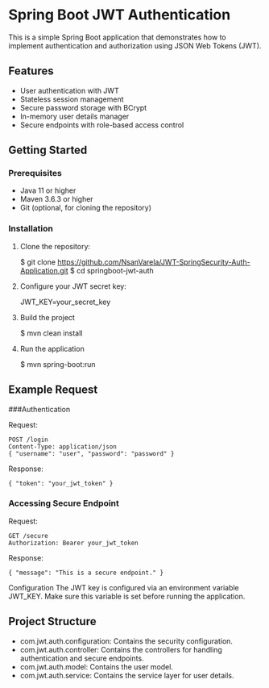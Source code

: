 # Spring Boot JWT Authentication

This is a simple Spring Boot application that demonstrates how to implement authentication and authorization using JSON Web Tokens (JWT).

## Features
- User authentication with JWT
- Stateless session management
- Secure password storage with BCrypt
- In-memory user details manager
- Secure endpoints with role-based access control

## Getting Started
### Prerequisites
- Java 11 or higher
- Maven 3.6.3 or higher
- Git (optional, for cloning the repository)

### Installation
1) Clone the repository:

	$ git clone https://github.com/NsanVarela/JWT-SpringSecurity-Auth-Application.git
	$ cd springboot-jwt-auth

2) Configure your JWT secret key:

	JWT_KEY=your_secret_key

3) Build the project

	$ mvn clean install

4) Run the application

	$ mvn spring-boot:run


## Example Request
###Authentication

Request:

	POST /login
	Content-Type: application/json
	{ "username": "user", "password": "password" }

Response:

	{ "token": "your_jwt_token" }

### Accessing Secure Endpoint

Request:

	GET /secure
	Authorization: Bearer your_jwt_token

Response:

	{ "message": "This is a secure endpoint." }
	
Configuration
The JWT key is configured via an environment variable JWT_KEY. Make sure this variable is set before running the application.

## Project Structure
- com.jwt.auth.configuration: Contains the security configuration.
- com.jwt.auth.controller: Contains the controllers for handling authentication and secure endpoints.
- com.jwt.auth.model: Contains the user model.
- com.jwt.auth.service: Contains the service layer for user details.